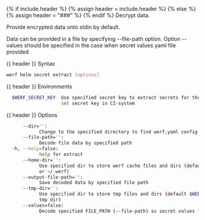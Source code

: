 {% if include.header %}
{% assign header = include.header %}
{% else %}
{% assign header = "###" %}
{% endif %}
Decrypt data.

Provide encrypted data onto stdin by default.

Data can be provided in a file by specifying --file-path option. Option --values should be 
specified in the case when secret values yaml file provided

{{ header }} Syntax

```bash
werf helm secret extract [options]
```

{{ header }} Environments

```bash
  $WERF_SECRET_KEY  Use specified secret key to extract secrets for the deploy; recommended way to 
                    set secret key in CI-system
```

{{ header }} Options

```bash
      --dir='':
            Change to the specified directory to find werf.yaml config
      --file-path='':
            Decode file data by specified path
  -h, --help=false:
            help for extract
      --home-dir='':
            Use specified dir to store werf cache files and dirs (default $WERF_HOME environment 
            or ~/.werf)
      --output-file-path='':
            Save decoded data by specified file path
      --tmp-dir='':
            Use specified dir to store tmp files and dirs (default $WERF_TMP environment or system 
            tmp dir)
      --values=false:
            Decode specified FILE_PATH (--file-path) as secret values file
```

